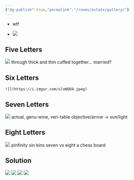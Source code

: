```yaml
---
{"dg-publish":true,"permalink":"/rooms/estate/gallery/"}
---
```


* wtf
- ![](https://i.imgur.com/NkruJXO.png)
## Five Letters
![](https://i.imgur.com/6QpUbGZ.jpeg)
through thick and thin
cuffed together... married?
## Six Letters
	![](https://i.imgur.com/sloWQO4.jpeg)

## Seven Letters
![](https://i.imgur.com/xFyXTGz.jpeg)
actual, genu-wine, veri-table
objective/arrow -> sun/light
## Eight Letters
![](https://i.imgur.com/gy4Ousp.jpeg)
pinfinity
sin bins
seven vs eight
a chess board

## Solution
![](https://i.imgur.com/Wo2YId6.jpeg)
![](https://i.imgur.com/cNS5QHl.jpeg)
![](https://i.imgur.com/6GHdVZi.jpeg)
![](https://i.imgur.com/t1RHRrr.jpeg)
